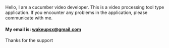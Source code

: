 Hello,
I am a cucumber video developer. This is a video processing tool type application. If you encounter any problems in the application, please communicate with me.
#### My email is: wakeupsx@gmail.com
Thanks for the support
